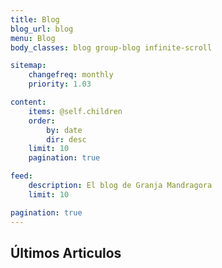 ```yaml
---
title: Blog
blog_url: blog
menu: Blog
body_classes: blog group-blog infinite-scroll

sitemap:
    changefreq: monthly
    priority: 1.03

content:
    items: @self.children
    order:
        by: date
        dir: desc
    limit: 10
    pagination: true

feed:
    description: El blog de Granja Mandragora
    limit: 10

pagination: true
---
```

## Últimos Articulos
<!--
### Cambiar esto por una buena descripcion, lo de arriba tambien.
-->

